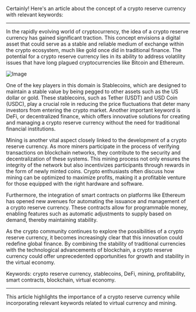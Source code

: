Certainly! Here's an article about the concept of a crypto reserve currency with relevant keywords:

---

In the rapidly evolving world of cryptocurrency, the idea of a crypto reserve currency has gained significant traction. This concept envisions a digital asset that could serve as a stable and reliable medium of exchange within the crypto ecosystem, much like gold once did in traditional finance. The potential for a crypto reserve currency lies in its ability to address volatility issues that have long plagued cryptocurrencies like Bitcoin and Ethereum.

![Image](https://github.com/user-attachments/assets/31692037-0104-4703-abd1-696b6a7dd41b)

One of the key players in this domain is Stablecoins, which are designed to maintain a stable value by being pegged to other assets such as the US dollar or gold. These stablecoins, such as Tether (USDT) and USD Coin (USDC), play a crucial role in reducing the price fluctuations that deter many investors from entering the crypto market. Another important keyword is DeFi, or decentralized finance, which offers innovative solutions for creating and managing a crypto reserve currency without the need for traditional financial institutions.

Mining is another vital aspect closely linked to the development of a crypto reserve currency. As more miners participate in the process of verifying transactions on blockchain networks, they contribute to the security and decentralization of these systems. This mining process not only ensures the integrity of the network but also incentivizes participants through rewards in the form of newly minted coins. Crypto enthusiasts often discuss how mining can be optimized to maximize profits, making it a profitable venture for those equipped with the right hardware and software.

Furthermore, the integration of smart contracts on platforms like Ethereum has opened new avenues for automating the issuance and management of a crypto reserve currency. These contracts allow for programmable money, enabling features such as automatic adjustments to supply based on demand, thereby maintaining stability.

As the crypto community continues to explore the possibilities of a crypto reserve currency, it becomes increasingly clear that this innovation could redefine global finance. By combining the stability of traditional currencies with the technological advancements of blockchain, a crypto reserve currency could offer unprecedented opportunities for growth and stability in the virtual economy.

Keywords: crypto reserve currency, stablecoins, DeFi, mining, profitability, smart contracts, blockchain, virtual economy.

--- 

This article highlights the importance of a crypto reserve currency while incorporating relevant keywords related to virtual currency and mining.